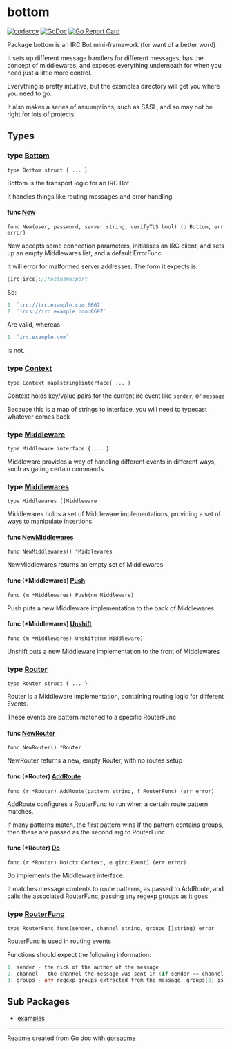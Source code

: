 # bottom

[![codecov](https://codecov.io/gh/jspc/bottom/branch/master/graph/badge.svg)](https://codecov.io/gh/jspc/bottom)
[![GoDoc](https://img.shields.io/badge/pkg.go.dev-doc-blue)](http://pkg.go.dev/github.com/jspc/bottom)
[![Go Report Card](https://goreportcard.com/badge/github.com/jspc/bottom)](https://goreportcard.com/report/github.com/jspc/bottom)

Package bottom is an IRC Bot mini-framework (for want of a better word)

It sets up different message handlers for different messages, has the concept of
middlewares, and exposes everything underneath for when you need just a little
more control.

Everything is pretty intuitive, but the examples directory will get you where you
need to go.

It also makes a series of assumptions, such as SASL, and so may not be right for
lots of projects.

## Types

### type [Bottom](/bottom.go#L14)

`type Bottom struct { ... }`

Bottom is the transport logic for an IRC Bot

It handles things like routing messages and error handling

#### func [New](/bottom.go#L35)

`func New(user, password, server string, verifyTLS bool) (b Bottom, err error)`

New accepts some connection parameters, initialises an IRC client,
and sets up an empty Middlewares list, and a default ErrorFunc

It will error for malformed server addresses. The form it expects is:

```go
[irc|ircs]://hostname:port
```

So:

```go
1. `irc://irc.example.com:6667`
2. `ircs://irc.example.com:6697`
```

Are valid, whereas

```go
1. `irc.example.com`
```

Is not.

### type [Context](/middleware.go#L10)

`type Context map[string]interface{ ... }`

Context holds key/value pairs for the current irc event
like `sender`, or `message`

Because this is a map of strings to interface, you will need
to typecast whatever comes back

### type [Middleware](/middleware.go#L14)

`type Middleware interface { ... }`

Middleware provides a way of handling different events in different
ways, such as gating certain commands

### type [Middlewares](/middleware.go#L20)

`type Middlewares []Middleware`

Middlewares holds a set of Middleware implementations, providing
a set of ways to manipulate insertions

#### func [NewMiddlewares](/middleware.go#L23)

`func NewMiddlewares() *Middlewares`

NewMiddlewares returns an empty set of Middlewares

#### func (*Middlewares) [Push](/middleware.go#L36)

`func (m *Middlewares) Push(nm Middleware)`

Push puts a new Middleware implementation to the back of
Middlewares

#### func (*Middlewares) [Unshift](/middleware.go#L30)

`func (m *Middlewares) Unshift(nm Middleware)`

Unshift puts a new Middleware implementation to the front of
Middlewares

### type [Router](/router.go#L22)

`type Router struct { ... }`

Router is a Middleware implementation, containing routing logic
for different Events.

These events are pattern matched to a specific RouterFunc

#### func [NewRouter](/router.go#L27)

`func NewRouter() *Router`

NewRouter returns a new, empty Router, with no routes setup

#### func (*Router) [AddRoute](/router.go#L39)

`func (r *Router) AddRoute(pattern string, f RouterFunc) (err error)`

AddRoute configures a RouterFunc to run when a certain route
pattern matches.

If many patterns match, the first pattern wins
If the pattern contains groups, then these are passed as the second arg
to RouterFunc

#### func (*Router) [Do](/router.go#L55)

`func (r *Router) Do(ctx Context, e girc.Event) (err error)`

Do implements the Middleware interface.

It matches message contents to route patterns, as passed to AddRoute,
and calls the associated RouterFunc, passing any regexp groups as it
goes.

### type [RouterFunc](/router.go#L16)

`type RouterFunc func(sender, channel string, groups []string) error`

RouterFunc is used in routing events

Functions should expect the following information:

```go
1. sender - the nick of the author of the message
2. channel - the channel the message was sent in (if sender == channel, then assume a private message)
3. groups - any regexp groups extracted from the message. groups[0] is *always* the full message
```

## Sub Packages

* [examples](./examples)

---
Readme created from Go doc with [goreadme](https://github.com/posener/goreadme)
